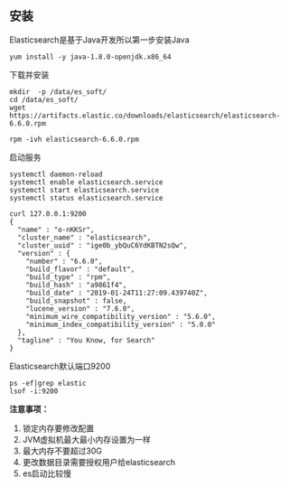 

## 安装

Elasticsearch是基于Java开发所以第一步安装Java

```linux
yum install -y java-1.8.0-openjdk.x86_64 
```

下载并安装

```linux
mkdir  -p /data/es_soft/
cd /data/es_soft/
wget https://artifacts.elastic.co/downloads/elasticsearch/elasticsearch-6.6.0.rpm

rpm -ivh elasticsearch-6.6.0.rpm
```

启动服务

```linux
systemctl daemon-reload
systemctl enable elasticsearch.service
systemctl start elasticsearch.service
systemctl status elasticsearch.service

curl 127.0.0.1:9200
{
  "name" : "o-nKKSr",
  "cluster_name" : "elasticsearch",
  "cluster_uuid" : "ige0b_ybQuC6YdKBTN2sQw",
  "version" : {
    "number" : "6.6.0",
    "build_flavor" : "default",
    "build_type" : "rpm",
    "build_hash" : "a9861f4",
    "build_date" : "2019-01-24T11:27:09.439740Z",
    "build_snapshot" : false,
    "lucene_version" : "7.6.0",
    "minimum_wire_compatibility_version" : "5.6.0",
    "minimum_index_compatibility_version" : "5.0.0"
  },
  "tagline" : "You Know, for Search"
}

```

Elasticsearch默认端口9200

```linx
ps -ef|grep elastic
lsof -i:9200
```

**注意事项：**

1. 锁定内存要修改配置
2. JVM虚拟机最大最小内存设置为一样
3. 最大内存不要超过30G
4. 更改数据目录需要授权用户给elasticsearch
5. es启动比较慢